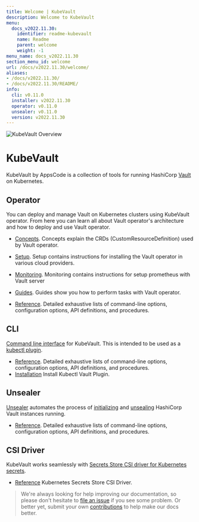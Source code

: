 ```yaml
---
title: Welcome | KubeVault
description: Welcome to KubeVault
menu:
  docs_v2022.11.30:
    identifier: readme-kubevault
    name: Readme
    parent: welcome
    weight: -1
menu_name: docs_v2022.11.30
section_menu_id: welcome
url: /docs/v2022.11.30/welcome/
aliases:
- /docs/v2022.11.30/
- /docs/v2022.11.30/README/
info:
  cli: v0.11.0
  installer: v2022.11.30
  operator: v0.11.0
  unsealer: v0.11.0
  version: v2022.11.30
---
```


![KubeVault Overview](/docs/v2022.11.30/images/kubevault-overview.svg)

# KubeVault

KubeVault by AppsCode is a collection of tools for running HashiCorp [Vault](https://www.vaultproject.io/) on Kubernetes. 

## Operator
You can deploy and manage Vault on Kubernetes clusters using KubeVault operator. From here you can learn all about Vault operator's architecture and how to deploy and use Vault operator.

- [Concepts](/docs/v2022.11.30/concepts/). Concepts explain the CRDs (CustomResourceDefinition) used by Vault operator.

- [Setup](/docs/v2022.11.30/setup/). Setup contains instructions for installing
  the Vault operator in various cloud providers.

- [Monitoring](/docs/v2022.11.30/guides/monitoring/overview). Monitoring contains instructions for setup prometheus with Vault server

- [Guides](/docs/v2022.11.30/guides/). Guides show you how to perform tasks with Vault operator.

- [Reference](/docs/v2022.11.30/reference/operator). Detailed exhaustive lists of
command-line options, configuration options, API definitions, and procedures.

## CLI

[Command line interface](https://github.com/kubevault/cli) for KubeVault. This is intended to be used as a [kubectl plugin](https://kubernetes.io/docs/tasks/extend-kubectl/kubectl-plugins/).

- [Reference](/docs/v2022.11.30/reference/cli). Detailed exhaustive lists of command-line options, configuration options, API definitions, and procedures.
- [Installation](/docs/v2022.11.30/setup/install/kubectl_plugin) Install Kubectl Vault Plugin.

## Unsealer

[Unsealer](https://github.com/kubevault/unsealer) automates the process of [initializing](https://www.vaultproject.io/docs/commands/operator/init.html) and [unsealing](https://www.vaultproject.io/docs/concepts/seal.html#unsealing) HashiCorp Vault instances running.

- [Reference](/docs/v2022.11.30/reference/unsealer). Detailed exhaustive lists of command-line options, configuration options, API definitions, and procedures.

## CSI Driver

KubeVault works seamlessly with [Secrets Store CSI driver for Kubernetes secrets](https://github.com/kubernetes-sigs/secrets-store-csi-driver).

- [Reference](https://secrets-store-csi-driver.sigs.k8s.io/) Kubernetes Secrets Store CSI Driver.


> We're always looking for help improving our documentation, so please don't hesitate to [file an issue](https://github.com/kubevault/project/issues/new) if you see some problem. Or better yet, submit your own [contributions](/docs/v2022.11.30/CONTRIBUTING) to help
make our docs better.
